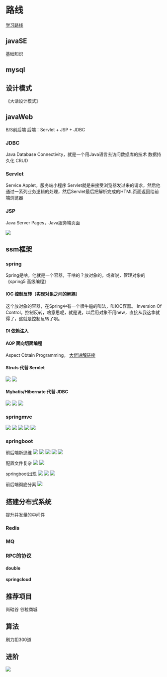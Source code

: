 # 路线

[学习路线](https://www.zhihu.com/question/509707651/answer/2512335914?utm_medium=social&utm_oi=855822864971108352&utm_psn=1586383190956191744&utm_source=qq)

## javaSE
基础知识

## mysql

## 设计模式
《大话设计模式》

## javaWeb
B/S前后端
后端：Servlet + JSP + JDBC

### JDBC
Java Database Connectivity，就是一个用Java语言去访问数据库的技术
数据持久化
CRUD

### Servlet
Service Applet，服务端小程序
Servlet就是来接受浏览器发过来的请求，然后他通过一系列业务逻辑的处理，然后Servlet最后把解析完成的HTML页面返回给前端浏览器

### JSP
Java Server Pages，Java服务端页面

![](resources/2022-12-14-16-43-15.png)

## ssm框架

### spring
Spring是啥，他就是一个容器，干啥的？放对象的，或者说，管理对象的
《spring5 高级编程》

#### IOC 控制反转（实现对象之间的解耦）
这个放对象的容器，在Spring中有一个很牛逼的叫法，叫IOC容器。
Inversion Of Control。控制反转，啥意思呢，就是说，以后用对象不用new，直接从我这拿就得了，这就是控制反转了呗。

#### DI 依赖注入

#### AOP 面向切面编程
Aspect Obtain Programming。
[大佬讲解链接](https://www.zhihu.com/question/344440064/answer/2518464038)

#### Struts 代替 Servlet

![](resources/2022-12-14-16-50-50.png)
![](resources/2022-12-14-16-51-24.png)

#### Mybatis/Hibernate 代替 JDBC

![](resources/2022-12-14-16-52-22.png)
![](resources/2022-12-14-16-54-00.png)
![](resources/2022-12-14-16-55-58.png)

### springmvc

![](resources/2022-12-14-16-58-25.png)
![](resources/2022-12-14-16-58-44.png)
![](resources/2022-12-14-17-00-46.png)
![](resources/2022-12-14-17-04-14.png)
![](resources/2022-12-14-17-04-43.png)

### springboot

前后端新思维
![](resources/2022-12-14-17-06-05.png)
![](resources/2022-12-14-17-10-25.png)
![](resources/2022-12-14-17-11-20.png)
![](resources/2022-12-14-17-12-53.png)
![](resources/2022-12-14-17-13-30.png)

配置文件复杂
![](resources/2022-12-14-17-17-48.png)
![](resources/2022-12-14-17-18-30.png)

springboot出现
![](resources/2022-12-14-17-19-44.png)
![](resources/2022-12-14-17-20-39.png)
![](resources/2022-12-14-17-22-24.png)

前后端彻底分离
![](resources/2022-12-14-17-26-13.png)


## 搭建分布式系统

提升并发量的中间件

### Redis

### MQ

### RPC的协议

#### double

#### springcloud

## 推荐项目
尚硅谷 谷粒商城

## 算法
刷力扣300道

## 进阶

![](resources/2022-12-14-17-32-33.png)

